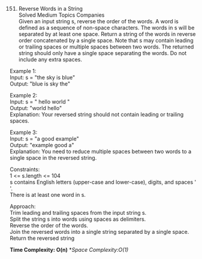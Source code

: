 151. Reverse Words in a String  
Solved Medium Topics Companies  
Given an input string s, reverse the order of the words.
A word is defined as a sequence of non-space characters. The words in s will be separated by at least one space.
Return a string of the words in reverse order concatenated by a single space.
Note that s may contain leading or trailing spaces or multiple spaces between two words. The returned string should only have a single space separating the words. Do not include any extra spaces.
  
Example 1:  
Input: s = "the sky is blue"  
Output: "blue is sky the"  

Example 2:  
Input: s = "  hello world  "  
Output: "world hello"  
Explanation: Your reversed string should not contain leading or trailing spaces.  

Example 3:  
Input: s = "a good   example"  
Output: "example good a"  
Explanation: You need to reduce multiple spaces between two words to a single space in the reversed string.  
 

Constraints:  
1 <= s.length <= 104  
s contains English letters (upper-case and lower-case), digits, and spaces ' '.  
There is at least one word in s.  
  
Approach:  
Trim leading and trailing spaces from the input string s.  
Split the string s into words using spaces as delimiters.  
Reverse the order of the words.   
Join the reversed words into a single string separated by a single space.   
Return the reversed string  


**Time Complexity: O(n)**
**Space Complexity:O(1)*
